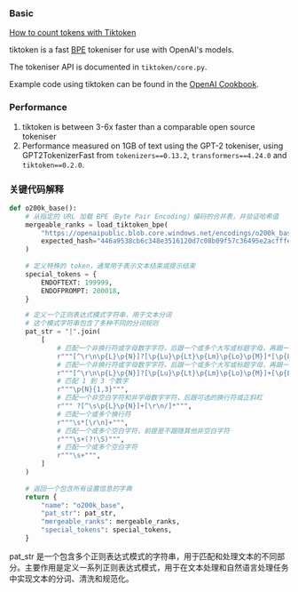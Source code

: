 
### Basic

[How to count tokens with Tiktoken](https://cookbook.openai.com/examples/how_to_count_tokens_with_tiktoken)

tiktoken is a fast [BPE](https://en.wikipedia.org/wiki/Byte_pair_encoding) tokeniser for use with OpenAI's models.

The tokeniser API is documented in `tiktoken/core.py`.

Example code using tiktoken can be found in the [OpenAI Cookbook](https://github.com/openai/openai-cookbook/blob/main/examples/How_to_count_tokens_with_tiktoken.ipynb).

### Performance
1. tiktoken is between 3-6x faster than a comparable open source tokeniser
2. Performance measured on 1GB of text using the GPT-2 tokeniser, using GPT2TokenizerFast from `tokenizers==0.13.2`, `transformers==4.24.0` and `tiktoken==0.2.0`.

### 关键代码解释

```python
def o200k_base():
    # 从指定的 URL 加载 BPE（Byte Pair Encoding）编码的合并表，并验证哈希值
    mergeable_ranks = load_tiktoken_bpe(
        "https://openaipublic.blob.core.windows.net/encodings/o200k_base.tiktoken",
        expected_hash="446a9538cb6c348e3516120d7c08b09f57c36495e2acfffe59a5bf8b0cfb1a2d",
    )
    
    # 定义特殊的 token，通常用于表示文本结束或提示结束
    special_tokens = {
        ENDOFTEXT: 199999,
        ENDOFPROMPT: 200018,
    }

    # 定义一个正则表达式模式字符串，用于文本分词
    # 这个模式字符串包含了多种不同的分词规则
    pat_str = "|".join(
        [
            # 匹配一个非换行符或字母数字字符，后跟一个或多个大写或标题字母，再跟一个或多个小写字母和字母数字字符
            r"""[^\r\n\p{L}\p{N}]?[\p{Lu}\p{Lt}\p{Lm}\p{Lo}\p{M}]*[\p{Ll}\p{Lm}\p{Lo}\p{M}]+(?i:'s|'t|'re|'ve|'m|'ll|'d)?""",
            # 匹配一个非换行符或字母数字字符，后跟一个或多个大写或标题字母，再跟一个或多个小写字母和字母数字字符
            r"""[^\r\n\p{L}\p{N}]?[\p{Lu}\p{Lt}\p{Lm}\p{Lo}\p{M}]+[\p{Ll}\p{Lm}\p{Lo}\p{M}]*(?i:'s|'t|'re|'ve|'m|'ll|'d)?""",
            # 匹配 1 到 3 个数字
            r"""\p{N}{1,3}""",
            # 匹配一个非空白字符和非字母数字字符，后跟可选的换行符或正斜杠
            r""" ?[^\s\p{L}\p{N}]+[\r\n/]*""",
            # 匹配一个或多个换行符
            r"""\s*[\r\n]+""",
            # 匹配一个或多个空白字符，前提是不跟随其他非空白字符
            r"""\s+(?!\S)""",
            # 匹配一个或多个空白字符
            r"""\s+""",
        ]
    )
    
    # 返回一个包含所有设置信息的字典
    return {
        "name": "o200k_base",
        "pat_str": pat_str,
        "mergeable_ranks": mergeable_ranks,
        "special_tokens": special_tokens,
    }
```
pat_str 是一个包含多个正则表达式模式的字符串，用于匹配和处理文本的不同部分。主要作用是定义一系列正则表达式模式，用于在文本处理和自然语言处理任务中实现文本的分词、清洗和规范化。
